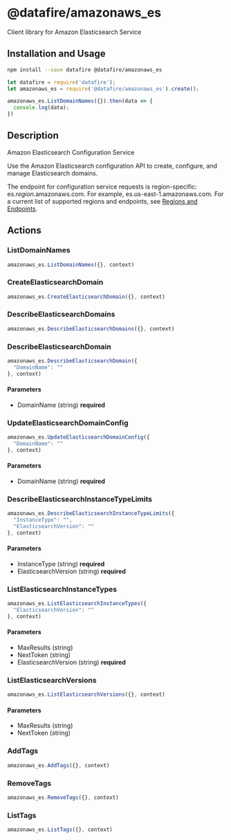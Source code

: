 # @datafire/amazonaws_es

Client library for Amazon Elasticsearch Service

## Installation and Usage
```bash
npm install --save datafire @datafire/amazonaws_es
```

```js
let datafire = require('datafire');
let amazonaws_es = require('@datafire/amazonaws_es').create();

amazonaws_es.ListDomainNames({}).then(data => {
  console.log(data);
})
```

## Description
<fullname>Amazon Elasticsearch Configuration Service</fullname> <p>Use the Amazon Elasticsearch configuration API to create, configure, and manage Elasticsearch domains.</p> <p>The endpoint for configuration service requests is region-specific: es.<i>region</i>.amazonaws.com. For example, es.us-east-1.amazonaws.com. For a current list of supported regions and endpoints, see <a href="http://docs.aws.amazon.com/general/latest/gr/rande.html#elasticsearch-service-regions" target="_blank">Regions and Endpoints</a>.</p>

## Actions
### ListDomainNames



```js
amazonaws_es.ListDomainNames({}, context)
```


### CreateElasticsearchDomain



```js
amazonaws_es.CreateElasticsearchDomain({}, context)
```


### DescribeElasticsearchDomains



```js
amazonaws_es.DescribeElasticsearchDomains({}, context)
```


### DescribeElasticsearchDomain



```js
amazonaws_es.DescribeElasticsearchDomain({
  "DomainName": ""
}, context)
```

#### Parameters
* DomainName (string) **required**

### UpdateElasticsearchDomainConfig



```js
amazonaws_es.UpdateElasticsearchDomainConfig({
  "DomainName": ""
}, context)
```

#### Parameters
* DomainName (string) **required**

### DescribeElasticsearchInstanceTypeLimits



```js
amazonaws_es.DescribeElasticsearchInstanceTypeLimits({
  "InstanceType": "",
  "ElasticsearchVersion": ""
}, context)
```

#### Parameters
* InstanceType (string) **required**
* ElasticsearchVersion (string) **required**

### ListElasticsearchInstanceTypes



```js
amazonaws_es.ListElasticsearchInstanceTypes({
  "ElasticsearchVersion": ""
}, context)
```

#### Parameters
* MaxResults (string)
* NextToken (string)
* ElasticsearchVersion (string) **required**

### ListElasticsearchVersions



```js
amazonaws_es.ListElasticsearchVersions({}, context)
```

#### Parameters
* MaxResults (string)
* NextToken (string)

### AddTags



```js
amazonaws_es.AddTags({}, context)
```


### RemoveTags



```js
amazonaws_es.RemoveTags({}, context)
```


### ListTags



```js
amazonaws_es.ListTags({}, context)
```


